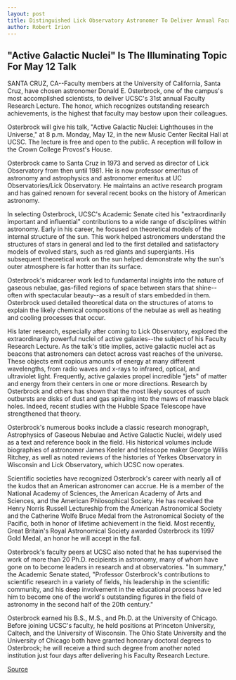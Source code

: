 ```yaml
---
layout: post
title: Distinguished Lick Observatory Astronomer To Deliver Annual Faculty Research Lecture At UC Santa Cruz
author: Robert Irion
---
```


## "Active Galactic Nuclei" Is The Illuminating Topic For May 12 Talk

SANTA CRUZ, CA--Faculty members at the University of California,  Santa Cruz, have chosen astronomer Donald E. Osterbrock, one of the  campus's most accomplished scientists, to deliver UCSC's 31st  annual Faculty Research Lecture. The honor, which recognizes  outstanding research achievements, is the highest that faculty may  bestow upon their colleagues.

Osterbrock will give his talk, "Active Galactic Nuclei:  Lighthouses in the Universe," at 8 p.m. Monday, May 12, in the new  Music Center Recital Hall at UCSC. The lecture is free and open to  the public. A reception will follow in the Crown College Provost's  House.

Osterbrock came to Santa Cruz in 1973 and served as director  of Lick Observatory from then until 1981. He is now professor  emeritus of astronomy and astrophysics and astronomer emeritus at  UC Observatories/Lick Observatory. He maintains an active research  program and has gained renown for several recent books on the  history of American astronomy.

In selecting Osterbrock, UCSC's Academic Senate cited his  "extraordinarily important and influential" contributions to a wide  range of disciplines within astronomy. Early in his career, he  focused on theoretical models of the internal structure of the sun.  This work helped astronomers understand the structures of stars in  general and led to the first detailed and satisfactory models of  evolved stars, such as red giants and supergiants. His subsequent  theoretical work on the sun helped demonstrate why the sun's outer  atmosphere is far hotter than its surface.

Osterbrock's midcareer work led to fundamental insights into  the nature of gaseous nebulae, gas-filled regions of space between  stars that shine--often with spectacular beauty--as a result of  stars embedded in them. Osterbrock used detailed theoretical data  on the structures of atoms to explain the likely chemical  compositions of the nebulae as well as heating and cooling  processes that occur.

His later research, especially after coming to Lick  Observatory, explored the extraordinarily powerful nuclei of active  galaxies--the subject of his Faculty Research Lecture. As the talk's  title implies, active galactic nuclei act as beacons that astronomers  can detect across vast reaches of the universe. These objects emit  copious amounts of energy at many different wavelengths, from  radio waves and x-rays to infrared, optical, and ultraviolet light.  Frequently, active galaxies propel incredible "jets" of matter and  energy from their centers in one or more directions. Research by  Osterbrock and others has shown that the most likely sources of  such outbursts are disks of dust and gas spiraling into the maws of  massive black holes. Indeed, recent studies with the Hubble Space  Telescope have strengthened that theory.

Osterbrock's numerous books include a classic research  monograph, Astrophysics of Gaseous Nebulae and Active Galactic  Nuclei, widely used as a text and reference book in the field. His  historical volumes include biographies of astronomer James Keeler  and telescope maker George Willis Ritchey, as well as noted reviews  of the histories of Yerkes Observatory in Wisconsin and Lick  Observatory, which UCSC now operates.

Scientific societies have recognized Osterbrock's career with  nearly all of the kudos that an American astronomer can accrue. He  is a member of the National Academy of Sciences, the American  Academy of Arts and Sciences, and the American Philosophical  Society. He has received the Henry Norris Russell Lectureship from  the American Astronomical Society and the Catherine Wolfe Bruce  Medal from the Astronomical Society of the Pacific, both in honor of  lifetime achievement in the field. Most recently, Great Britain's  Royal Astronomical Society awarded Osterbrock its 1997 Gold  Medal, an honor he will accept in the fall.

Osterbrock's faculty peers at UCSC also noted that he has  supervised the work of more than 20 Ph.D. recipients in astronomy,  many of whom have gone on to become leaders in research and at  observatories. "In summary," the Academic Senate stated, "Professor  Osterbrock's contributions to scientific research in a variety of  fields, his leadership in the scientific community, and his deep  involvement in the educational process have led him to become one  of the world's outstanding figures in the field of astronomy in the  second half of the 20th century."

Osterbrock earned his B.S., M.S., and Ph.D. at the University of  Chicago. Before joining UCSC's faculty, he held positions at  Princeton University, Caltech, and the University of Wisconsin. The  Ohio State University and the University of Chicago both have  granted honorary doctoral degrees to Osterbrock; he will receive a  third such degree from another noted institution just four days after  delivering his Faculty Research Lecture.

[Source](http://www1.ucsc.edu/news_events/press_releases/archive/96-97/04-97/042897-Faculty_Research_Le.html "Permalink to 042897-Faculty_Research_Le")